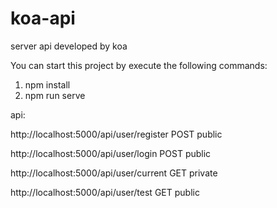 # koa-api
server api developed by koa


You can start this project by execute the following commands:
1. npm install
2. npm run serve

api:

http://localhost:5000/api/user/register  POST public

http://localhost:5000/api/user/login     POST public

http://localhost:5000/api/user/current   GET  private

http://localhost:5000/api/user/test      GET  public
